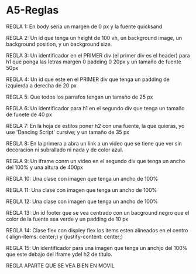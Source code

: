 # A5-Reglas
REGLA 1: En body seria un margen de 0 px y la fuente quicksand

REGLA 2: Un id que tenga un height de 100 vh, un background image, un background position, y un background size.

REGLA 3: Un identificador en el PRIMER div (el primer div es el header) para h1 que ponga las letras margen 0 padding 0 20px y un 
tamaño de fuente 50px

REGLA 4: Un id que este en el PRIMER div que tenga un padding de izquierda a derecha de 20 px

REGLA 5: Que todos los parrafos tengan un tamaño de 25 px

REGLA 6: Un identificador para h1 en el segundo div que tenga un tamaño de funete de 40 px

REGLA 7: En la hoja de estilos poner h2 con una fuente, la que quieras, yo use 'Dancing Script' cursive; y un tamaño de 35 px

REGLA 8: En la primera p abra un link a un video que se tiene que ver sin decoracion ni subrallado ni nada y de color azul.

REGLA 9: Un iframe conm un video en el segundo div que tenga un ancho del 100% y una altura de 400px

REGLA 10: Una clase con imagen que tenga un ancho de 100%   

REGLA 11: Una clase con imagen que tenga un ancho de 100%   

REGLA 12: Una clase con imagen que tenga un ancho de 100%   

REGLA 13: Un id footer que se vea centrado con un bacground negro que el color de la fuente sea verde y un padding de 10 px

REGLA 14: Clase flex con displey flex los items esten alineados en el centro ( align-items: center;) y (justify-content: center;)

REGLA 15: Un identificador para una imagen que tenga un anchjo del 100% que este debajo del iframe ydel h2 de titulo.

REGLA APARTE QUE SE VEA BIEN EN MOVIL
